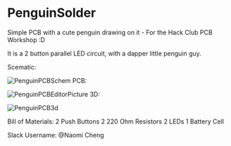 # PenguinSolder
Simple PCB with a cute penguin drawing on it - For the Hack Club PCB Workshop :D

It is a 2 button parallel LED circuit, with a dapper little penguin guy.

Scematic: 

![PenguinPCBSchem](https://github.com/user-attachments/assets/ca1f7518-1372-4313-b8a0-bf27939ad03e)
PCB:

![PenguinPCBEditorPicture](https://github.com/user-attachments/assets/95f93a1c-16bb-4a97-897b-e392a06fc8d5)
3D:

![PenguinPCB3d](https://github.com/user-attachments/assets/0e0f930a-9428-41fa-b580-da8987eed298)


Bill of Materials: 
2 Push Buttons
2 220 Ohm Resistors
2 LEDs
1 Battery Cell

Slack Username: @Naomi Cheng
